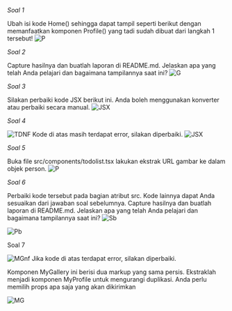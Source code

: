 *Soal 1*

Ubah isi kode Home() sehingga dapat tampil seperti berikut dengan memanfaatkan komponen Profile() yang tadi sudah dibuat dari langkah 1 tersebut!
![P](/praktikum/praktikum3/img/Profile.png)

*Soal 2*

Capture hasilnya dan buatlah laporan di README.md. Jelaskan apa yang telah Anda pelajari dan bagaimana tampilannya saat ini?
![G](/praktikum/praktikum3/img/Gallery.png)

*Soal 3*

Silakan perbaiki kode JSX berikut ini. Anda boleh menggunakan konverter atau perbaiki secara manual.
![JSX](/praktikum/praktikum3/img/JSX.png)

*Soal 4*

![TDNF](/praktikum/praktikum3/img/todolist%20no%20fix.png)
Kode di atas masih terdapat error, silakan diperbaiki.
![JSX](/praktikum/praktikum3/img/todolist.png)

*Soal 5*

Buka file src/components/todolist.tsx lakukan ekstrak URL gambar ke dalam objek person.
![P](/praktikum/praktikum3/img/Person.png)

*Soal 6*

Perbaiki kode tersebut pada bagian atribut src. Kode lainnya dapat Anda sesuaikan dari jawaban soal sebelumnya. Capture hasilnya dan buatlah laporan di README.md. Jelaskan apa yang telah Anda pelajari dan bagaimana tampilannya saat ini?
![Sb](/praktikum/praktikum3/img/size%20b.png)

![Pb](/praktikum/praktikum3/img/Profile%20b.png)

Soal 7

![MGnf](/praktikum/praktikum3/img/mygallery%20no%20fix.png)
Jika kode di atas terdapat error, silakan diperbaiki.

Komponen MyGallery ini berisi dua markup yang sama persis. Ekstraklah menjadi komponen MyProfile untuk mengurangi duplikasi. Anda perlu memilih props apa saja yang akan dikirimkan

![MG](/praktikum/praktikum3/img/mygallery.png)

